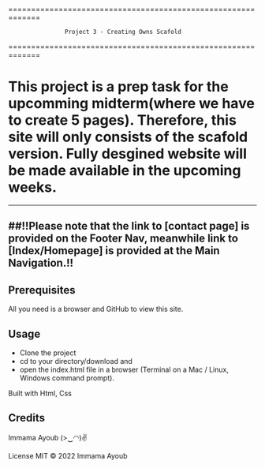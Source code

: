 =============================================================

                    Project 3 - Creating Owns Scafold
=============================================================

# This project is a prep task for the upcomming midterm(where we have to create 5 pages). Therefore, this site will only consists of the scafold version. Fully desgined website will be made available in the upcoming weeks.

-----
##!!Please note that the link to [contact page] is provided on the Footer Nav, meanwhile link to [Index/Homepage] is provided at the Main Navigation.!!
-----

## Prerequisites
All you need is a browser and GitHub to view this site.

## Usage
- Clone the project
- cd to your directory/download and
- open the index.html file in a browser (Terminal on a Mac / Linux, Windows command prompt).


Built with Html, Css


## Credits
Immama Ayoub (>‿◠)✌

License
MIT © 2022 Immama Ayoub
